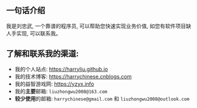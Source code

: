 ## 一句话介绍
我是刘忠武, 一个靠谱的程序员, 可以帮助您快速实现业务价值, 如您有软件项目缺人手实现, 可以联系我。

## 了解和联系我的渠道: 
- 我的个人站点: <https://harryliu.github.io>
- 我的技术博客: <https://harrychinese.cnblogs.com>
- 我的益智游戏网: <https://yzyx.info>
- 我的**主要**邮箱: `liuzhongwu2008@163.com` 
- **较少使用**的邮箱: `harrychinese@gmail.com`  和 `liuzhongwu2008@outlook.com` 

